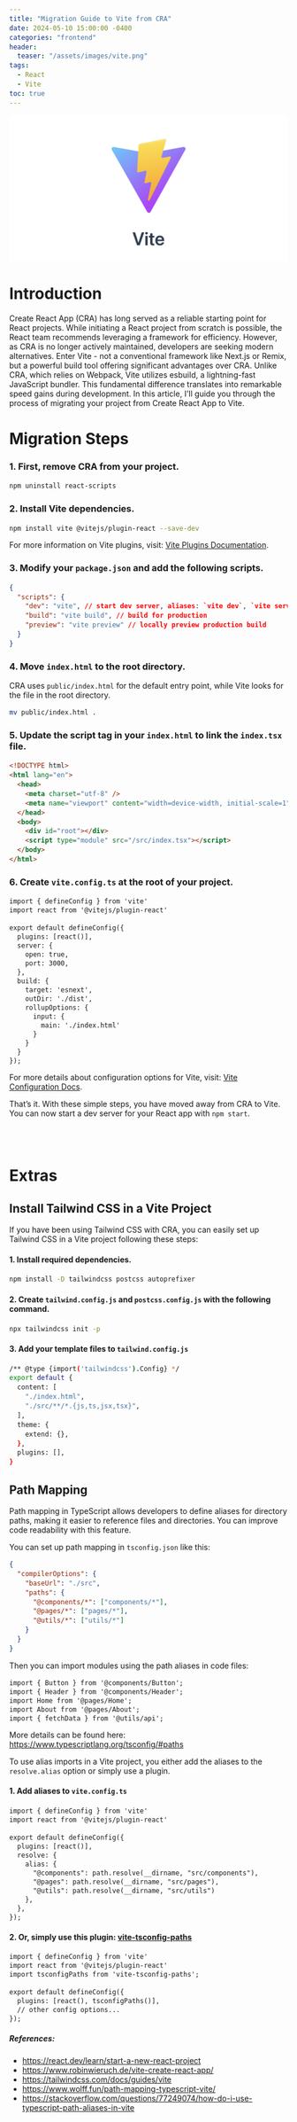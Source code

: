 ```yaml
---
title: "Migration Guide to Vite from CRA"
date: 2024-05-10 15:00:00 -0400
categories: "frontend"
header:
  teaser: "/assets/images/vite.png"
tags:
  - React
  - Vite
toc: true
---
```


![vite](/assets/images/vite.png)

# Introduction

Create React App (CRA) has long served as a reliable starting point for React projects. While initiating a React project from scratch is possible, the React team recommends leveraging a framework for efficiency. However, as CRA is no longer actively maintained, developers are seeking modern alternatives. Enter Vite - not a conventional framework like Next.js or Remix, but a powerful build tool offering significant advantages over CRA. Unlike CRA, which relies on Webpack, Vite utilizes esbuild, a lightning-fast JavaScript bundler. This fundamental difference translates into remarkable speed gains during development. In this article, I'll guide you through the process of migrating your project from Create React App to Vite.

# Migration Steps

### 1. First, remove CRA from your project.
  ```bash
  npm uninstall react-scripts
  ```

### 2. Install Vite dependencies.
```bash
npm install vite @vitejs/plugin-react --save-dev
```

For more information on Vite plugins, visit: [Vite Plugins Documentation](https://main.vitejs.dev/plugins/).

### 3. Modify your `package.json` and add the following scripts.
```json
{
  "scripts": {
    "dev": "vite", // start dev server, aliases: `vite dev`, `vite serve`
    "build": "vite build", // build for production
    "preview": "vite preview" // locally preview production build
  }
}
```

### 4. Move `index.html` to the root directory.
CRA uses `public/index.html` for the default entry point, while Vite looks for the file in the root directory. 
```bash
mv public/index.html .
```

### 5. Update the script tag in your `index.html` to link the `index.tsx` file.
```html
<!DOCTYPE html>
<html lang="en">
  <head>
    <meta charset="utf-8" />
    <meta name="viewport" content="width=device-width, initial-scale=1" />
  </head>
  <body>
    <div id="root"></div>
    <script type="module" src="/src/index.tsx"></script>
  </body>
</html>
```

### 6. Create `vite.config.ts` at the root of your project.
```tsx
import { defineConfig } from 'vite'
import react from '@vitejs/plugin-react'

export default defineConfig({
  plugins: [react()],
  server: {    
    open: true,
    port: 3000,
  },
  build: {
    target: 'esnext',
    outDir: './dist',
    rollupOptions: {
      input: {
        main: './index.html'
      }
    }
  }
});
```
For more details about configuration options for Vite, visit: [Vite Configuration Docs](https://vitejs.dev/config/).

That’s it. With these simple steps, you have moved away from CRA to Vite. You can now start a dev server for your React app with `npm start`.


<br><br>

# Extras

## Install Tailwind CSS in a Vite Project
If you have been using Tailwind CSS with CRA, you can easily set up Tailwind CSS in a Vite project following these steps:

#### 1. Install required dependencies.
```bash
npm install -D tailwindcss postcss autoprefixer
```

#### 2. Create `tailwind.config.js` and `postcss.config.js` with the following command.
```bash
npx tailwindcss init -p
```

#### 3. Add your template files to `tailwind.config.js`
```bash
/** @type {import('tailwindcss').Config} */
export default {
  content: [
    "./index.html",
    "./src/**/*.{js,ts,jsx,tsx}",
  ],
  theme: {
    extend: {},
  },
  plugins: [],
}
```

## Path Mapping

Path mapping in TypeScript allows developers to define aliases for directory paths, making it easier to reference files and directories. You can improve code readability with this feature. 

You can set up path mapping in `tsconfig.json` like this:

```json
{
  "compilerOptions": {
    "baseUrl": "./src",
    "paths": {
      "@components/*": ["components/*"],
      "@pages/*": ["pages/*"],
      "@utils/*": ["utils/*"]
    }
  }
} 
```

Then you can import modules using the path aliases in code files:

```tsx
import { Button } from '@components/Button';
import { Header } from '@components/Header';
import Home from '@pages/Home';
import About from '@pages/About';
import { fetchData } from '@utils/api';
```

More details can be found here: <https://www.typescriptlang.org/tsconfig/#paths>

To use alias imports in a Vite project, you either add the aliases to the `resolve.alias` option or simply use a plugin.

#### 1. Add aliases to `vite.config.ts`
```tsx
import { defineConfig } from 'vite'
import react from '@vitejs/plugin-react'

export default defineConfig({
  plugins: [react()],
  resolve: {
    alias: {
      "@components": path.resolve(__dirname, "src/components"),
      "@pages": path.resolve(__dirname, "src/pages"),
      "@utils": path.resolve(__dirname, "src/utils")
    },
  },
});
```

#### 2. Or, simply use this plugin: [vite-tsconfig-paths](https://www.npmjs.com/package/vite-tsconfig-paths)
```tsx
import { defineConfig } from 'vite'
import react from '@vitejs/plugin-react'
import tsconfigPaths from 'vite-tsconfig-paths';

export default defineConfig({
  plugins: [react(), tsconfigPaths()],
  // other config options...
});
```


##### References:
- <https://react.dev/learn/start-a-new-react-project>
- <https://www.robinwieruch.de/vite-create-react-app/>
- <https://tailwindcss.com/docs/guides/vite>
- <https://www.wolff.fun/path-mapping-typescript-vite/>
- <https://stackoverflow.com/questions/77249074/how-do-i-use-typescript-path-aliases-in-vite>